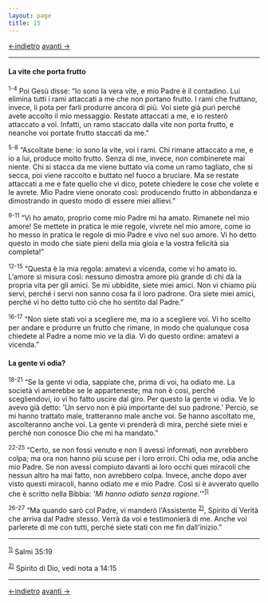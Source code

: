 ```yaml
---
layout: page
title: 15
---
```

[<-indietro](gv14.html) [avanti ->](gv16.html)

--------------------------------
#### La vite che porta frutto

<sup>1-4</sup> Poi Gesù disse: “Io sono la vera vite, e mio Padre è il
contadino. Lui elimina tutti i rami attaccati a me che non portano
frutto. I rami che fruttano, invece, li pota per farli produrre ancora
di più. Voi siete già puri perché avete accolto il mio messaggio.
Restate attaccati a me, e io resterò attaccato a voi. Infatti, un ramo
staccato dalla vite non porta frutto, e neanche voi portate frutto
staccati da me.”

<sup>5-8</sup> “Ascoltate bene: io sono la vite, voi i rami. Chi rimane
attaccato a me, e io a lui, produce molto frutto. Senza di me, invece,
non combinerete mai niente. Chi si stacca da me viene buttato via come
un ramo tagliato, che si secca, poi viene raccolto e buttato nel fuoco a
bruciare. Ma se restate attaccati a me e fate quello che vi dico, potete
chiedere le cose che volete e le avrete. Mio Padre viene onorato così:
producendo frutto in abbondanza e dimostrando in questo modo di essere
miei allievi.”

<sup>9-11</sup> “Vi ho amato, proprio come mio Padre mi ha amato.
Rimanete nel mio amore! Se mettete in pratica le mie regole, vivrete nel
mio amore, come io ho messo in pratica le regole di mio Padre e vivo nel
suo amore. Vi ho detto questo in modo che siate pieni della mia gioia e
la vostra felicità sia completa!”

<sup>12-15</sup> “Questa è la mia regola: amatevi a vicenda, come vi ho
amato io. L’amore si misura così: nessuno dimostra amore più grande di
chi dà la propria vita per gli amici. Se mi ubbidite, siete miei amici.
Non vi chiamo più servi, perché i servi non sanno cosa fa il loro
padrone. Ora siete miei amici, perché vi ho detto tutto ciò che ho
sentito dal Padre.”

<sup>16-17</sup> “Non siete stati voi a scegliere me, ma io a scegliere
voi. Vi ho scelto per andare e produrre un frutto che rimane, in modo
che qualunque cosa chiedete al Padre a nome mio ve la dia. Vi do questo
ordine: amatevi a vicenda.”

#### La gente vi odia?

<sup>18-21</sup> “Se la gente vi odia, sappiate che, prima di voi, ha
odiato me. La società vi amerebbe se le apparteneste; ma non è così,
perché scegliendovi, io vi ho fatto uscire dal giro. Per questo la gente
vi odia. Ve lo avevo già detto: 'Un servo non è più importante del suo
padrone.' Perciò, se mi hanno trattato male, tratteranno male anche voi.
Se hanno ascoltato me, ascolteranno anche voi. La gente vi prenderà di
mira, perché siete miei e perché non conosce Dio che mi ha mandato.”

<sup>22-25</sup> “Certo, se non fossi venuto e non li avessi informati,
non avrebbero colpa; ma ora non hanno più scuse per i loro errori. Chi
odia me, odia anche mio Padre. Se non avessi compiuto davanti ai loro
occhi quei miracoli che nessun altro ha mai fatto, non avrebbero colpa.
Invece, anche dopo aver visto questi miracoli, hanno odiato me e mio
Padre. Così si è avverato quello che è scritto nella Bibbia: *'Mi hanno
odiato senza
ragione.'*”<sup><a href="#fn__1" id="fnt__1" class="fn_top">1)</a></sup>

<sup>26-27</sup> “Ma quando sarò col Padre, vi manderò l'Assistente
<sup><a href="#fn__2" id="fnt__2" class="fn_top">2)</a></sup>, Spirito
di Verità che arriva dal Padre stesso. Verrà da voi e testimonierà di
me. Anche voi parlerete di me con tutti, perché siete stati con me fin
dall'inizio.”

--------------------------------
<sup><a href="#fnt__1" id="fn__1" class="fn_bot">1)</a></sup>
Salmi 35:19

<sup><a href="#fnt__2" id="fn__2" class="fn_bot">2)</a></sup>
Spirito di Dio, vedi nota a 14:15

--------------------------------
[<-indietro](gv14.html) [avanti ->](gv16.html)